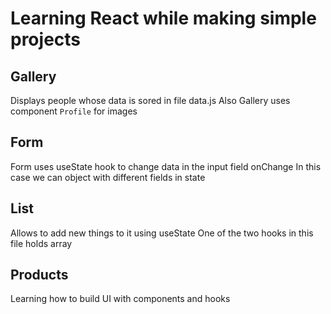 # Learning React while making simple projects

## Gallery
Displays people whose data is sored in file data.js
Also Gallery uses component `Profile` for images

## Form
Form uses useState hook to change data in the input field onChange
In this case we can object with different fields in state

## List
Allows to add new things to it using useState
One of the two hooks in this file holds array

## Products
Learning how to build UI with components and hooks